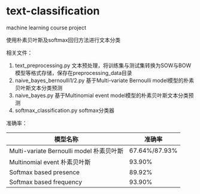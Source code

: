 # text-classification
machine learning course project

使用朴素贝叶斯及softmax回归方法进行文本分类

相关文件：
1. text_preprocessing.py 文本预处理，将训练集与测试集转换为SOW与BOW模型等格式存储，保存在preprocessing_data目录
2. naive_bayes_bernoulli1/2.py 基于Multi-variate Bernoulli model模型的朴素贝叶斯文本分类预测
3. naive_bayes.py 基于Multinomial event model模型的朴素贝叶斯文本分类预测
4. softmax_classification.py softmax分类器

准确率：

| 模型名称                                 | 准确率        |
| ---------------------------------------- | ------------- |
| Multi-variate Bernoulli model 朴素贝叶斯 | 67.64%/87.93% |
| Multinomial event 朴素贝叶斯             | 93.90%        |
| Softmax based presence                   | 89.92%        |
| Softmax based frequency                  | 93.90%        |

